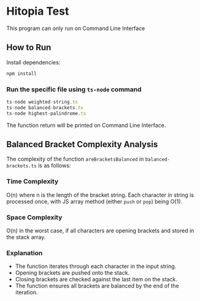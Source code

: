 # Hitopia Test

This program can only run on Command Line Interface

## How to Run 

Install dependencies:

```sh
npm install
```

### Run the specific file using `ts-node` command

```ts
ts-node weighted-string.ts
ts-node balanced-brackets.ts
ts-node highest-palindrome.ts
```

The function return will be printed on Command Line Interface.

## Balanced Bracket Complexity Analysis

The complexity of the function `areBracketsBalanced` in `balanced-brackets.ts` is as follows:

### Time Complexity

O(n) where n is the length of the bracket string. Each character in string is processed once, with JS array method (either `push` or `pop`) being O(1).

### Space Complexity

O(n) in the worst case, if all characters are opening brackets and stored in the stack array.

### Explanation

- The function iterates through each character in the input string.
- Opening brackets are pushed onto the stack.
- Closing brackets are checked against the last item on the stack.
- The function ensures all brackets are balanced by the end of the iteration.